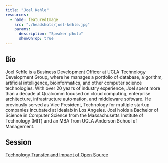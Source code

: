 ```yaml
---
title: "Joel Kehle"
resources:
  - name: featuredImage
    src: "./headshots/joel-kehle.jpg"
    params:
      description: "Speaker photo"
      showOnTop: true
---
```


## Bio

Joel Kehle is a Business Development Officer at UCLA Technology Development Group, where he manages a portfolio of database, algorithm, artificial intelligence, bioinformatics, and other computer science technologies. With over 20 years of industry experience, Joel spent more than a decade at Qualcomm focused on cloud computing, enterprise architecture, infrastructure automation, and middleware software. He previously served as Vice President, Technology for multiple startup companies incubated at Idealab in Los Angeles. Joel holds a Bachelor of Science in Computer Science from the Massachusetts Institute of Technology (MIT) and an MBA from UCLA Anderson School of Management.

## Session

[Technology Transfer and Impact of Open Source](../sessions/technology-transfer.md)
